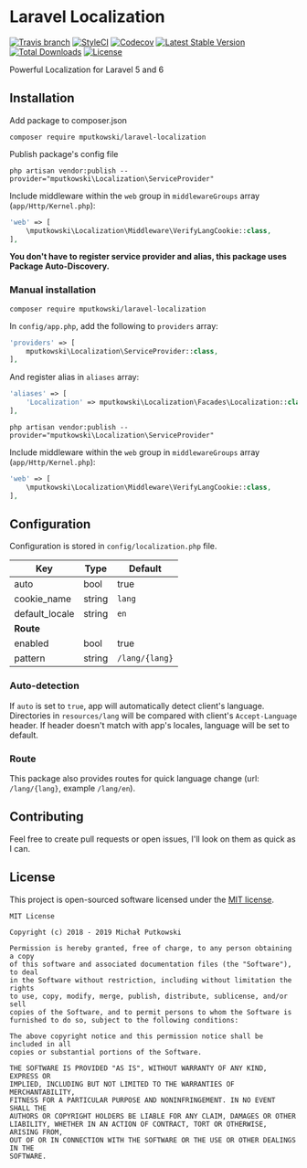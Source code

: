 # Laravel Localization
[![Travis branch](https://img.shields.io/travis/mputkowski/Laravel-Localization/master.svg?style=flat-square)](https://travis-ci.org/mputkowski/Laravel-Localization)
[![StyleCI](https://styleci.io/repos/118966076/shield)](https://styleci.io/repos/118966076)
[![Codecov](https://img.shields.io/codecov/c/github/mputkowski/Laravel-Localization.svg?style=flat-square)](https://codecov.io/gh/mputkowski/Laravel-Localization)
[![Latest Stable Version](https://img.shields.io/packagist/v/mputkowski/Laravel-Localization.svg?style=flat-square)](https://packagist.org/packages/mputkowski/Laravel-Localization)
[![Total Downloads](https://img.shields.io/packagist/dt/mputkowski/Laravel-Localization.svg?style=flat-square)](https://packagist.org/packages/mputkowski/Laravel-Localization)
[![License](https://img.shields.io/github/license/mputkowski/Laravel-Localization.svg?style=flat-square)](https://github.com/mputkowski/Laravel-Localization/blob/master/LICENSE)

Powerful Localization for Laravel 5 and 6

## Installation
Add package to composer.json
```
composer require mputkowski/laravel-localization
```
Publish package's config file
```
php artisan vendor:publish --provider="mputkowski\Localization\ServiceProvider"
```
Include middleware within the `web` group in `middlewareGroups` array (`app/Http/Kernel.php`):
```php
'web' => [
    \mputkowski\Localization\Middleware\VerifyLangCookie::class,
],
```
**You don't have to register service provider and alias, this package uses Package Auto-Discovery.**

### Manual installation
```
composer require mputkowski/laravel-localization
```
In `config/app.php`, add the following to `providers` array:
```php
'providers' => [
    mputkowski\Localization\ServiceProvider::class,
],
```
And register alias in `aliases` array:
```php
'aliases' => [
    'Localization' => mputkowski\Localization\Facades\Localization::class,
],
```
```
php artisan vendor:publish --provider="mputkowski\Localization\ServiceProvider"
```
Include middleware within the `web` group in `middlewareGroups` array (`app/Http/Kernel.php`):
```php
'web' => [
    \mputkowski\Localization\Middleware\VerifyLangCookie::class,
],
```

## Configuration
Configuration is stored in `config/localization.php` file.

|Key|Type|Default|
|---|---|---|
|auto|bool|true|
|cookie_name|string|`lang`|
|default_locale|string|`en`|
|**Route**||
|enabled|bool|true|
|pattern|string|`/lang/{lang}`|

### Auto-detection
If `auto` is set to `true`, app will automatically detect client's language. Directories in `resources/lang` will be compared with client's `Accept-Language` header. If header doesn't match with app's locales, language will be set to default. 

### Route
This package also provides routes for quick language change (url: `/lang/{lang}`, example `/lang/en`).

## Contributing
Feel free to create pull requests or open issues, I'll look on them as quick as I can.

## License
This project is open-sourced software licensed under the [MIT license](http://opensource.org/licenses/MIT).
```
MIT License

Copyright (c) 2018 - 2019 Michał Putkowski

Permission is hereby granted, free of charge, to any person obtaining a copy
of this software and associated documentation files (the "Software"), to deal
in the Software without restriction, including without limitation the rights
to use, copy, modify, merge, publish, distribute, sublicense, and/or sell
copies of the Software, and to permit persons to whom the Software is
furnished to do so, subject to the following conditions:

The above copyright notice and this permission notice shall be included in all
copies or substantial portions of the Software.

THE SOFTWARE IS PROVIDED "AS IS", WITHOUT WARRANTY OF ANY KIND, EXPRESS OR
IMPLIED, INCLUDING BUT NOT LIMITED TO THE WARRANTIES OF MERCHANTABILITY,
FITNESS FOR A PARTICULAR PURPOSE AND NONINFRINGEMENT. IN NO EVENT SHALL THE
AUTHORS OR COPYRIGHT HOLDERS BE LIABLE FOR ANY CLAIM, DAMAGES OR OTHER
LIABILITY, WHETHER IN AN ACTION OF CONTRACT, TORT OR OTHERWISE, ARISING FROM,
OUT OF OR IN CONNECTION WITH THE SOFTWARE OR THE USE OR OTHER DEALINGS IN THE
SOFTWARE.
```

